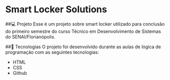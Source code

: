 
# Smart Locker Solutions


##💻 Projeto
Esse é um projeto sobre smart locker utilizado para conclusão do primeiro semestre do curso Técnico em Desenvolvimento de Sistemas do SENAI/Florianópolis.

##🚀 Tecnologias
O projeto foi desenvolvido durante as aulas de lógica de programação com as seguintes tecnologias:

- HTML
- CSS
- Github







